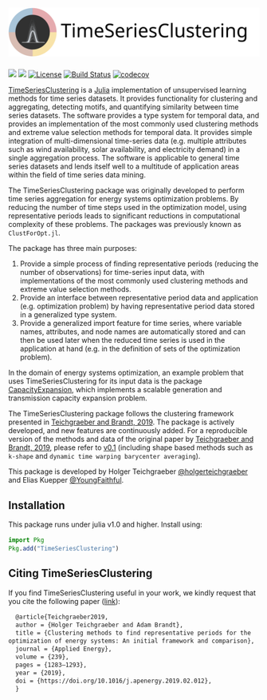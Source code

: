 ![TimeSeriesClustering](docs/src/assets/clust_for_opt_text.svg)
===
[![](https://img.shields.io/badge/docs-stable-blue.svg)](https://holgerteichgraeber.github.io/TimeSeriesClustering.jl/stable)
[![](https://img.shields.io/badge/docs-dev-blue.svg)](https://holgerteichgraeber.github.io/TimeSeriesClustering.jl/dev)
[![License](http://img.shields.io/badge/license-MIT-brightgreen.svg?style=flat)](LICENSE)
[![Build Status](https://travis-ci.com/holgerteichgraeber/TimeSeriesClustering.jl.svg?token=HRFemjSxM1NBCsbHGNDG&branch=master)](https://travis-ci.com/holgerteichgraeber/TimeSeriesClustering.jl)
[![codecov](https://codecov.io/gh/holgerteichgraeber/TimeSeriesClustering.jl/branch/master/graph/badge.svg)](https://codecov.io/gh/holgerteichgraeber/TimeSeriesClustering.jl)


[TimeSeriesClustering](https://github.com/holgerteichgraeber/TimeSeriesClustering.jl) is a [Julia](https://www.juliaopt.com) implementation of unsupervised learning methods for time series datasets. It provides functionality for clustering and aggregating, detecting motifs, and quantifying similarity between time series datasets.
The software provides a type system for temporal data, and provides an implementation of the most commonly used clustering methods and extreme value selection methods for temporal data.
It provides simple integration of multi-dimensional time-series data (e.g. multiple attributes such as wind availability, solar availability, and electricity demand) in a single aggregation process.
The software is applicable to general time series datasets and lends itself well to a multitude of application areas within the field of time series data mining.

The TimeSeriesClustering package was originally developed to perform time series aggregation for energy systems optimization problems. By reducing the number of time steps used in the optimization model, using representative periods leads to significant reductions in computational complexity of these problems.
The packages was previously known as `ClustForOpt.jl`.

The package has three main purposes:
1) Provide a simple process of finding representative periods (reducing the number of observations) for time-series input data, with implementations of the most commonly used clustering methods and extreme value selection methods.
2) Provide an interface between representative period data and application (e.g. optimization problem) by having representative period data stored in a generalized type system.
3) Provide a generalized import feature for time series, where variable names, attributes, and node names are automatically stored and can then be used later when the reduced time series is used in the application at hand (e.g. in the definition of sets of the optimization problem).

In the domain of energy systems optimization, an example problem that uses TimeSeriesClustering for its input data is the package [CapacityExpansion](https://github.com/YoungFaithful/CapacityExpansion.jl), which implements a scalable generation and transmission capacity expansion problem.

The TimeSeriesClustering package follows the clustering framework presented in [Teichgraeber and Brandt, 2019](https://doi.org/10.1016/j.apenergy.2019.02.012).
The package is actively developed, and new features are continuously added.
For a reproducible version of the methods and data of the original paper by [Teichgraeber and Brandt, 2019](https://doi.org/10.1016/j.apenergy.2019.02.012), please refer to [v0.1](https://github.com/holgerteichgraeber/TimeSeriesClustering.jl/tree/v0.1) (including shape based methods such as `k-shape` and `dynamic time warping barycenter averaging`).

This package is developed by Holger Teichgraeber [@holgerteichgraeber](https://github.com/holgerteichgraeber) and Elias Kuepper [@YoungFaithful](https://github.com/youngfaithful).

## Installation
This package runs under julia v1.0 and higher.
Install using:

```julia
import Pkg
Pkg.add("TimeSeriesClustering")
```

## Citing TimeSeriesClustering
If you find TimeSeriesClustering useful in your work, we kindly request that you cite the following paper ([link](https://doi.org/10.1016/j.apenergy.2019.02.012)):

```
  @article{Teichgraeber2019,
  author = {Holger Teichgraeber and Adam Brandt},
  title = {Clustering methods to find representative periods for the optimization of energy systems: An initial framework and comparison},
  journal = {Applied Energy},
  volume = {239},
  pages = {1283–1293},
  year = {2019},
  doi = {https://doi.org/10.1016/j.apenergy.2019.02.012},
  }
```
